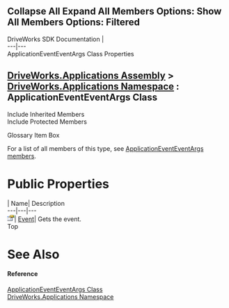 Collapse All Expand All Members Options: Show All  Members Options: Filtered   
---  
DriveWorks SDK Documentation  |   
---|---  
ApplicationEventEventArgs Class Properties   
  
[DriveWorks.Applications Assembly](topic13.md) > [DriveWorks.Applications Namespace](topic16.md) : ApplicationEventEventArgs Class  
---  
  
Include Inherited Members    
Include Protected Members    


Glossary Item Box

For a list of all members of this type, see [ApplicationEventEventArgs members](topic664.md).

# Public Properties

| Name| Description  
---|---|---  
![Public Property](dotnetimages/publicProperty.gif)| [Event](topic670.md)| Gets the event.   
Top

# See Also

#### Reference

[ApplicationEventEventArgs Class](topic663.md)   
[DriveWorks.Applications Namespace](topic16.md)


